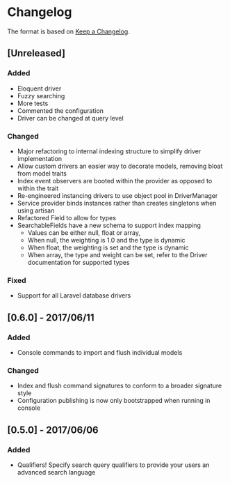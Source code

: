 # Changelog
The format is based on [Keep a Changelog](http://keepachangelog.com/).

## [Unreleased]
### Added
- Eloquent driver
- Fuzzy searching
- More tests
- Commented the configuration
- Driver can be changed at query level
### Changed
- Major refactoring to internal indexing structure to simplify driver implementation
- Allow custom drivers an easier way to decorate models, removing bloat from model traits
- Index event observers are booted within the provider as opposed to within the trait
- Re-engineered instancing drivers to use object pool in DriverManager
- Service provider binds instances rather than creates singletons when using artisan
- Refactored Field to allow for types
- SearchableFields have a new schema to support index mapping
    - Values can be either null, float or array,
    - When null, the weighting is 1.0 and the type is dynamic
    - When float, the weighting is set and the type is dynamic
    - When array, the type and weight can be set, refer to the Driver documentation for supported types
### Fixed
- Support for all Laravel database drivers

## [0.6.0] - 2017/06/11
### Added
- Console commands to import and flush individual models
### Changed
- Index and flush command signatures to conform to a broader signature style
- Configuration publishing is now only bootstrapped when running in console

## [0.5.0] - 2017/06/06
### Added
- Qualifiers! Specify search query qualifiers to provide your users an advanced search language 
